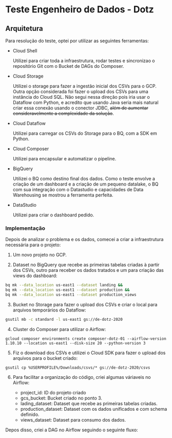 # Teste Engenheiro de Dados - Dotz

## Arquitetura

Para resolução do teste, optei por utilizar as seguintes ferramentas:

* Cloud Shell

    Utilizei para criar toda a infraestrutura, rodar testes e sincronizao o repositório Git com o Bucket de DAGs do Composer.

* Cloud Storage

    Utilizei o storage para fazer a ingestão inicial dos CSVs para o GCP.
    Outra opção considerada foi fazer o upload dos CSVs para uma instância do Cloud SQL. Não segui nessa direção pois iria usar o Dataflow com Python, e acredito que usando Java seria mais natural criar essa conexão usando o conector JDBC, ~~além de aumentar consideravelmente a complexidade da solução~~.

* Cloud Dataflow

    Utilizei para carregar os CSVs do Storage para o BQ, com a SDK em Python.

* Cloud Composer

    Utilizei para encapsular e automatizar o pipeline.

* BigQuery

    Utilizei o BQ como destino final dos dados. Como o teste envolve a criação de um dashboard e a criação de um pequeno datalake, o BQ com sua integração com o Datastudio e capacidades de Data Warehousing se mostrou a ferramenta perfeita.

* DataStudio

    Utilizei para criar o dashboard pedido.

### Implementação

Depois de analizar o problema e os dados, comecei a criar a infraestrutura necessária para o projeto:

1. Um novo projeto no GCP.

2. Dataset no BigQuery que recebe as primeiras tabelas criadas à partir dos CSVs, outro para receber os dados tratados e um para criação das views do dashboard:

``` bash
bq mk --data_location us-east1 --dataset landing &&
bq mk --data_location us-east1 --dataset production &&
bq mk --data_location us-east1 --dataset production_views
```

3. Bucket no Storage para fazer o upload dos CSVs e criar o local para arquivos temporários do Dataflow:

``` bash
gsutil mb -c standard -l us-east1 gs://de-dotz-2020
```

4. Cluster do Composer para utilizar o Airflow:

```
gcloud composer environments create composer-dotz-01 --airflow-version 1.10.10 --location us-east1 --disk-size 20 --python-version 3 
```

5. Fiz o download dos CSVs e utilizei o Cloud SDK para fazer o upload dos arquivos para o bucket criado:

```
gsutil cp %USERPROFILE%/Downloads/csvs/* gs://de-dotz-2020/csvs
```

6. Para facilitar a organização do código, criei algumas váriaveis no Airflow:
    
    * project_id: ID do projeto criado
    * gcs_bucket: Bucket criado no ponto 3.
    * lading_dataset: Dataset que recebe as primeiras tabelas criadas.
    * production_dataset: Dataset com os dados unificados e com schema definido.
    * views_dataset: Dataset para consumo dos dados.

Depos disso, criei a DAG no Airflow seguindo o seguinte fluxo:














